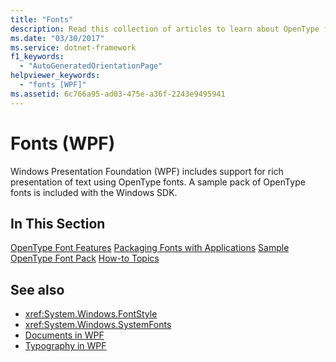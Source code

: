 ```yaml
---
title: "Fonts"
description: Read this collection of articles to learn about OpenType font support in Windows Presentation Foundation (WPF).
ms.date: "03/30/2017"
ms.service: dotnet-framework
f1_keywords: 
  - "AutoGeneratedOrientationPage"
helpviewer_keywords: 
  - "fonts [WPF]"
ms.assetid: 6c766a95-ad03-475e-a36f-2243e9495941
---
```

# Fonts (WPF)

Windows Presentation Foundation (WPF) includes support for rich presentation of text using OpenType fonts. A sample pack of OpenType fonts is included with the Windows SDK.

## In This Section

[OpenType Font Features](opentype-font-features.md)
[Packaging Fonts with Applications](packaging-fonts-with-applications.md)
[Sample OpenType Font Pack](sample-opentype-font-pack.md)
[How-to Topics](fonts-how-to-topics.md)

## See also

- <xref:System.Windows.FontStyle>
- <xref:System.Windows.SystemFonts>
- [Documents in WPF](documents-in-wpf.md)
- [Typography in WPF](typography-in-wpf.md)
